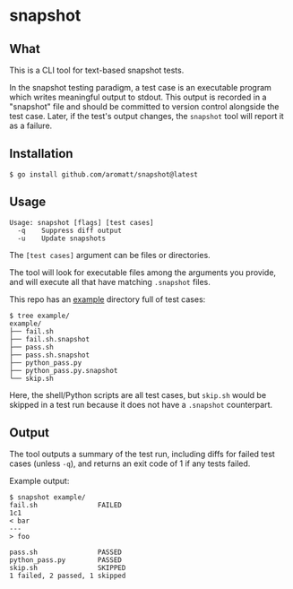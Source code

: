 # snapshot
## What
This is a CLI tool for text-based snapshot tests.

In the snapshot testing paradigm, a test case is an executable program which writes
meaningful output to stdout. This output is recorded in a "snapshot" file and should
be committed to version control alongside the test case. Later, if the test's output
changes, the `snapshot` tool will report it as a failure.

## Installation
```
$ go install github.com/aromatt/snapshot@latest
```
## Usage
```
Usage: snapshot [flags] [test cases]
  -q    Suppress diff output
  -u    Update snapshots
```
The `[test cases]` argument can be files or directories.

The tool will look for executable files among the arguments you provide, and will
execute all that have matching `.snapshot` files.

This repo has an [example](./example) directory full of test cases:
```
$ tree example/
example/
├── fail.sh
├── fail.sh.snapshot
├── pass.sh
├── pass.sh.snapshot
├── python_pass.py
├── python_pass.py.snapshot
└── skip.sh
```

Here, the shell/Python scripts are all test cases, but `skip.sh` would be skipped in
a test run because it does not have a `.snapshot` counterpart.

## Output
The tool outputs a summary of the test run, including diffs for failed test cases
(unless `-q`), and returns an exit code of 1 if any tests failed.

Example output:
```
$ snapshot example/
fail.sh               FAILED
1c1
< bar
---
> foo

pass.sh               PASSED
python_pass.py        PASSED
skip.sh               SKIPPED
1 failed, 2 passed, 1 skipped
```
